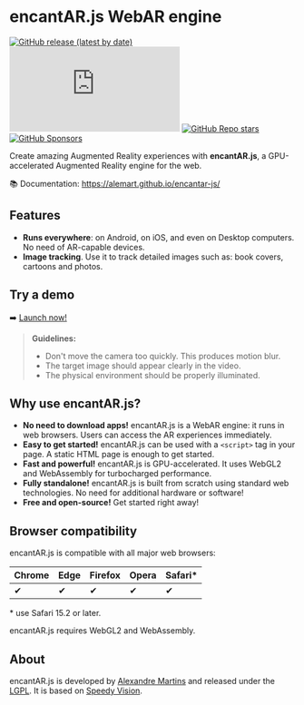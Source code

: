 # encantAR.js WebAR engine

[![GitHub release (latest by date)](https://img.shields.io/github/v/release/alemart/encantar-js)](https://github.com/alemart/encantar-js/releases/) ![GitHub file size in bytes on a specified ref (branch/commit/tag)](https://img.shields.io/github/size/alemart/encantar-js/dist/encantar.min.js?branch=master&label=minified%20js) [![GitHub Repo stars](https://img.shields.io/github/stars/alemart/encantar-js?logo=github)](https://github.com/alemart/encantar-js/stargazers) [![GitHub Sponsors](https://img.shields.io/github/sponsors/alemart?logo=github)](https://github.com/sponsors/alemart/)

Create amazing Augmented Reality experiences with **encantAR.js**, a GPU-accelerated Augmented Reality engine for the web.

:books: Documentation: <https://alemart.github.io/encantar-js/>

## Features

* **Runs everywhere**: on Android, on iOS, and even on Desktop computers. No need of AR-capable devices.
* **Image tracking**. Use it to track detailed images such as: book covers, cartoons and photos.

## Try a demo

:arrow_right: [Launch now!](https://alemart.github.io/encantar-js/demo)

>
> **Guidelines:**
>
> * Don't move the camera too quickly. This produces motion blur.
> * The target image should appear clearly in the video.
> * The physical environment should be properly illuminated.
>

## Why use encantAR.js?

* **No need to download apps!** encantAR.js is a WebAR engine: it runs in web browsers. Users can access the AR experiences immediately.
* **Easy to get started!** encantAR.js can be used with a `<script>` tag in your page. A static HTML page is enough to get started.
* **Fast and powerful!** encantAR.js is GPU-accelerated. It uses WebGL2 and WebAssembly for turbocharged performance.
* **Fully standalone!** encantAR.js is built from scratch using standard web technologies. No need for additional hardware or software!
* **Free and open-source!** Get started right away!

## Browser compatibility

encantAR.js is compatible with all major web browsers:

| Chrome | Edge | Firefox | Opera | Safari* |
| ------ | ---- | ------- | ----- | ------- |
| ✔      | ✔    | ✔       | ✔     | ✔       |

\* use Safari 15.2 or later.

encantAR.js requires WebGL2 and WebAssembly.

## About

encantAR.js is developed by [Alexandre Martins](https://github.com/alemart) and released under the [LGPL](LICENSE.md). It is based on [Speedy Vision](https://github.com/alemart/speedy-vision).
